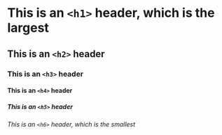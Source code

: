 # This is an `<h1>` header, which is the largest
## This is an `<h2>` header
### This is an `<h3>` header  
#### This is an `<h4>` header
##### This is an `<h5>` header
###### This is an `<h6>` header, which is the smallest


